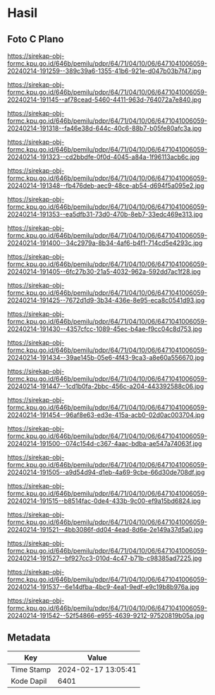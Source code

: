 # Hasil

## Foto C Plano

https://sirekap-obj-formc.kpu.go.id/646b/pemilu/pdpr/64/71/04/10/06/6471041006059-20240214-191259--389c39a6-1355-41b6-921e-d047b03b7f47.jpg

https://sirekap-obj-formc.kpu.go.id/646b/pemilu/pdpr/64/71/04/10/06/6471041006059-20240214-191145--af78cead-5460-4411-963d-764072a7e840.jpg

https://sirekap-obj-formc.kpu.go.id/646b/pemilu/pdpr/64/71/04/10/06/6471041006059-20240214-191318--fa46e38d-644c-40c6-88b7-b05fe80afc3a.jpg

https://sirekap-obj-formc.kpu.go.id/646b/pemilu/pdpr/64/71/04/10/06/6471041006059-20240214-191323--cd2bbdfe-0f0d-4045-a84a-1f96113acb6c.jpg

https://sirekap-obj-formc.kpu.go.id/646b/pemilu/pdpr/64/71/04/10/06/6471041006059-20240214-191348--fb476deb-aec9-48ce-ab54-d694f5a095e2.jpg

https://sirekap-obj-formc.kpu.go.id/646b/pemilu/pdpr/64/71/04/10/06/6471041006059-20240214-191353--ea5dfb31-73d0-470b-8eb7-33edc469e313.jpg

https://sirekap-obj-formc.kpu.go.id/646b/pemilu/pdpr/64/71/04/10/06/6471041006059-20240214-191400--34c2979a-8b34-4af6-b4f1-714cd5e4293c.jpg

https://sirekap-obj-formc.kpu.go.id/646b/pemilu/pdpr/64/71/04/10/06/6471041006059-20240214-191405--6fc27b30-21a5-4032-962a-592dd7ac1f28.jpg

https://sirekap-obj-formc.kpu.go.id/646b/pemilu/pdpr/64/71/04/10/06/6471041006059-20240214-191425--7672d1d9-3b34-436e-8e95-eca8c0541d93.jpg

https://sirekap-obj-formc.kpu.go.id/646b/pemilu/pdpr/64/71/04/10/06/6471041006059-20240214-191430--4357cfcc-1089-45ec-b4ae-f9cc04c8d753.jpg

https://sirekap-obj-formc.kpu.go.id/646b/pemilu/pdpr/64/71/04/10/06/6471041006059-20240214-191434--39ae145b-05e6-4f43-9ca3-a8e60a556670.jpg

https://sirekap-obj-formc.kpu.go.id/646b/pemilu/pdpr/64/71/04/10/06/6471041006059-20240214-191447--1cd1b0fa-2bbc-456c-a204-443392588c06.jpg

https://sirekap-obj-formc.kpu.go.id/646b/pemilu/pdpr/64/71/04/10/06/6471041006059-20240214-191454--96af8e63-ed3e-415a-acb0-02d0ac003704.jpg

https://sirekap-obj-formc.kpu.go.id/646b/pemilu/pdpr/64/71/04/10/06/6471041006059-20240214-191500--074c154d-c367-4aac-bdba-ae547a74063f.jpg

https://sirekap-obj-formc.kpu.go.id/646b/pemilu/pdpr/64/71/04/10/06/6471041006059-20240214-191505--a9d54d94-d1eb-4a69-9cbe-66d30de708df.jpg

https://sirekap-obj-formc.kpu.go.id/646b/pemilu/pdpr/64/71/04/10/06/6471041006059-20240214-191515--b8514fac-0de4-433b-9c00-ef9a15bd6824.jpg

https://sirekap-obj-formc.kpu.go.id/646b/pemilu/pdpr/64/71/04/10/06/6471041006059-20240214-191521--4bb3086f-dd04-4ead-8d6e-2e149a37d5a0.jpg

https://sirekap-obj-formc.kpu.go.id/646b/pemilu/pdpr/64/71/04/10/06/6471041006059-20240214-191527--bf927cc3-010d-4c47-b71b-c98385ad7225.jpg

https://sirekap-obj-formc.kpu.go.id/646b/pemilu/pdpr/64/71/04/10/06/6471041006059-20240214-191537--6e14dfba-4bc9-4ea1-9edf-e9c19b8b976a.jpg

https://sirekap-obj-formc.kpu.go.id/646b/pemilu/pdpr/64/71/04/10/06/6471041006059-20240214-191542--52f54866-e955-4639-9212-97520819b05a.jpg


## Metadata

| Key        | Value               |
| ---------- | ------------------- |
| Time Stamp | 2024-02-17 13:05:41 |
| Kode Dapil | 6401                |



